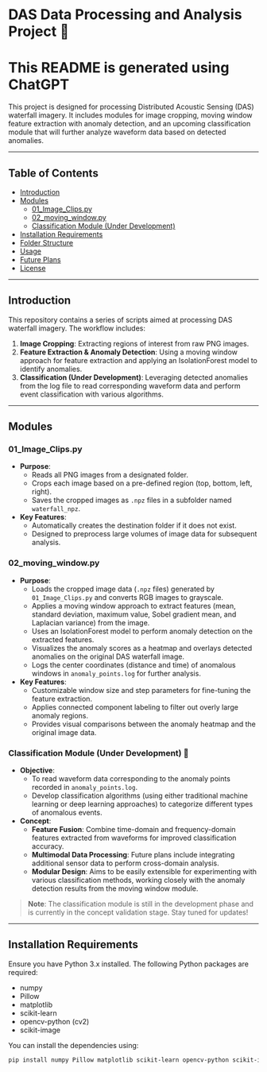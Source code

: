 # DAS Data Processing and Analysis Project 🚀
# This README is generated using ChatGPT
This project is designed for processing Distributed Acoustic Sensing (DAS) waterfall imagery. It includes modules for image cropping, moving window feature extraction with anomaly detection, and an upcoming classification module that will further analyze waveform data based on detected anomalies.

---

## Table of Contents
- [Introduction](#introduction)
- [Modules](#modules)
  - [01_Image_Clips.py](#01_image_clipspy)
  - [02_moving_window.py](#02_moving_windowpy)
  - [Classification Module (Under Development)](#classification-module-under-development)
- [Installation Requirements](#installation-requirements)
- [Folder Structure](#folder-structure)
- [Usage](#usage)
- [Future Plans](#future-plans)
- [License](#license)

---

## Introduction

This repository contains a series of scripts aimed at processing DAS waterfall imagery. The workflow includes:

1. **Image Cropping**: Extracting regions of interest from raw PNG images.
2. **Feature Extraction & Anomaly Detection**: Using a moving window approach for feature extraction and applying an IsolationForest model to identify anomalies.
3. **Classification (Under Development)**: Leveraging detected anomalies from the log file to read corresponding waveform data and perform event classification with various algorithms.

---

## Modules

### 01_Image_Clips.py
- **Purpose**: 
  - Reads all PNG images from a designated folder.
  - Crops each image based on a pre-defined region (top, bottom, left, right).
  - Saves the cropped images as `.npz` files in a subfolder named `waterfall_npz`.
- **Key Features**:
  - Automatically creates the destination folder if it does not exist.
  - Designed to preprocess large volumes of image data for subsequent analysis.

### 02_moving_window.py
- **Purpose**:
  - Loads the cropped image data (`.npz` files) generated by `01_Image_Clips.py` and converts RGB images to grayscale.
  - Applies a moving window approach to extract features (mean, standard deviation, maximum value, Sobel gradient mean, and Laplacian variance) from the image.
  - Uses an IsolationForest model to perform anomaly detection on the extracted features.
  - Visualizes the anomaly scores as a heatmap and overlays detected anomalies on the original DAS waterfall image.
  - Logs the center coordinates (distance and time) of anomalous windows in `anomaly_points.log` for further analysis.
- **Key Features**:
  - Customizable window size and step parameters for fine-tuning the feature extraction.
  - Applies connected component labeling to filter out overly large anomaly regions.
  - Provides visual comparisons between the anomaly heatmap and the original image data.

### Classification Module (Under Development) 🚧
- **Objective**:
  - To read waveform data corresponding to the anomaly points recorded in `anomaly_points.log`.
  - Develop classification algorithms (using either traditional machine learning or deep learning approaches) to categorize different types of anomalous events.
- **Concept**:
  - **Feature Fusion**: Combine time-domain and frequency-domain features extracted from waveforms for improved classification accuracy.
  - **Multimodal Data Processing**: Future plans include integrating additional sensor data to perform cross-domain analysis.
  - **Modular Design**: Aims to be easily extensible for experimenting with various classification methods, working closely with the anomaly detection results from the moving window module.
  
> **Note**: The classification module is still in the development phase and is currently in the concept validation stage. Stay tuned for updates!

---

## Installation Requirements

Ensure you have Python 3.x installed. The following Python packages are required:
- numpy
- Pillow
- matplotlib
- scikit-learn
- opencv-python (cv2)
- scikit-image

You can install the dependencies using:

```bash
pip install numpy Pillow matplotlib scikit-learn opencv-python scikit-image
